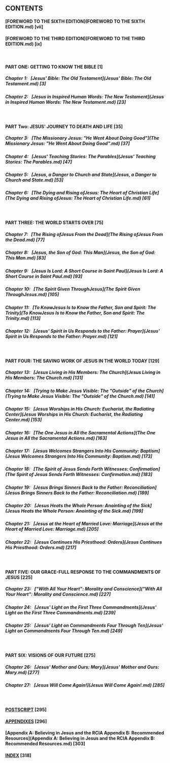 ## CONTENTS

#### [FOREWORD TO THE SIXTH EDITION](FOREWORD TO THE SIXTH EDITION.md)   [vii]

#### [FOREWORD TO THE THIRD EDITION](FOREWORD TO THE THIRD EDITION.md)   [ix] 
<br>

#### PART ONE: GETTING TO KNOW THE BIBLE 	[1]
##### Chapter 1: &nbsp; [*Jesus' Bible: The Old Testament*](Jesus' Bible: The Old Testament.md)	[3]
##### Chapter 2: &nbsp; [*Jesus in Inspired Human Words: The New Testament*](Jesus in Inspired Human Words: The New Testament.md)	[23]
<br>

#### PART Two: JESUS' JOURNEY TO DEATH AND LIFE 	[35]
##### Chapter 3: &nbsp; [*The Missionary Jesus: "He Went About Doing Good"*](The Missionary Jesus: "He Went About Doing Good".md)	[37]
##### Chapter 4: &nbsp; [*Jesus' Teaching Stories: The Parables*](Jesus' Teaching Stories: The Parables.md)	[47]
##### Chapter 5: &nbsp; [*Jesus, a Danger to Church and State*](Jesus, a Danger to Church and State.md)	[53]
##### Chapter 6: &nbsp; [*The Dying and Rising ofJesus: The Heart of Christian Life*](The Dying and Rising ofJesus: The Heart of Christian Life.md)	[61]
<br>

#### PART THREE: THE WORLD STARTS OVER 	[75]
##### Chapter 7: &nbsp; [*The Rising ofJesus From the Dead*](The Rising ofJesus From the Dead.md)	[77] 
##### Chapter 8: &nbsp; [*Jesus, the Son of God: This Man*](Jesus, the Son of God: This Man.md)	[83] 
##### Chapter 9: &nbsp; [*Jesus Is Lord: A Short Course in Saint Paul*](Jesus Is Lord: A Short Course in Saint Paul.md)	[93] 
##### Chapter 10: &nbsp; [*The Spirit Given ThroughJesus*](The Spirit Given ThroughJesus.md)	[105] 
##### Chapter 11: &nbsp; [*To KnowJesus Is to Know the Father, Son and Spirit: The Trinity*](To KnowJesus Is to Know the Father, Son and Spirit: The Trinity.md)	[113] 
##### Chapter 12: &nbsp; [*Jesus' Spirit in Us Responds to the Father: Prayer*](Jesus' Spirit in Us Responds to the Father: Prayer.md)	[121]
<br>

#### PART FOUR: THE SAVING WORK OF JESUS IN THE WORLD TODAY 	[129] 
##### Chapter 13: &nbsp; [*Jesus Living in His Members: The Church*](Jesus Living in His Members: The Church.md)	[131] 
##### Chapter 14: &nbsp; [*Trying to Make Jesus Visible: The "Outside" of the Church*](Trying to Make Jesus Visible: The "Outside" of the Church.md)	[141] 
##### Chapter 15: &nbsp; [*Jesus Worships in His Church: Eucharist, the Radiating Center*](Jesus Worships in His Church: Eucharist, the Radiating Center.md)	[153] 
##### Chapter 16: &nbsp; [*The One Jesus in All the Sacramental Actions*](The One Jesus in All the Sacramental Actions.md)	[163] 
##### Chapter 17: &nbsp; [*Jesus Welcomes Strangers Into His Community: Baptism*](Jesus Welcomes Strangers Into His Community: Baptism.md)	[173] 
##### Chapter 18: &nbsp; [*The Spirit of Jesus Sends Forth Witnesses: Confirmation*](The Spirit of Jesus Sends Forth Witnesses: Confirmation.md)	[183]
##### Chapter 19: &nbsp; [*Jesus Brings Sinners Back to the Father: Reconciliation*](Jesus Brings Sinners Back to the Father: Reconciliation.md)	[189]
##### Chapter 20: &nbsp; [*Jesus Heats the Whole Person: Anointing of the Sick*](Jesus Heats the Whole Person: Anointing of the Sick.md)	[199]
##### Chapter 21: &nbsp; [*Jesus at the Heart of Married Love: Marriage*](Jesus at the Heart of Married Love: Marriage.md)	[205]
##### Chapter 22: &nbsp; [*Jesus Continues His Priesthood: Orders*](Jesus Continues His Priesthood: Orders.md)	[217]
<br>

#### PART FIVE: OUR GRACE-FULL RESPONSE TO THE COMMANDMENTS OF JESUS	[225]
##### Chapter 23: &nbsp; [*"With All Your Heart": Morality and Conscience*]("With All Your Heart": Morality and Conscience.md)	[227]
##### Chapter 24: &nbsp; [*Jesus' Light on the First Three Commandments*](Jesus' Light on the First Three Commandments.md)	[239]
##### Chapter 25: &nbsp; [*Jesus' Light on Commandments Four Through Ten*](Jesus' Light on Commandments Four Through Ten.md)	[249]
<br>

#### PART SIX: VISIONS OF OUR FUTURE	[275]
##### Chapter 26: &nbsp; [*Jesus' Mother and Ours: Mary*](Jesus' Mother and Ours: Mary.md)	[277]
##### Chapter 27: &nbsp; [*Jesus Will Come Again!*](Jesus Will Come Again!.md)	[285]
<br>

#### [POSTSCRIPT](POSTSCRIPT.md)	[295]

#### [APPENDIXES](APPENDIXES.md)	[296]

#### [Appendix A: Believing in Jesus and the RCIA Appendix B: Recommended Resources](Appendix A: Believing in Jesus and the RCIA Appendix B: Recommended Resources.md)	[303]

#### [INDEX](INDEX.md)	[318]
